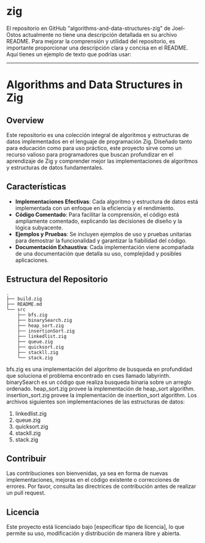 # zig
El repositorio en GitHub "algorithms-and-data-structures-zig" de Joel-Ostos actualmente no tiene una descripción detallada en su archivo README. Para mejorar la comprensión y utilidad del repositorio, es importante proporcionar una descripción clara y concisa en el README. Aquí tienes un ejemplo de texto que podrías usar:

---

# Algorithms and Data Structures in Zig

## Overview

Este repositorio es una colección integral de algoritmos y estructuras de datos implementados en el lenguaje de programación Zig. Diseñado tanto para educación como para uso práctico, este proyecto sirve como un recurso valioso para programadores que buscan profundizar en el aprendizaje de Zig y comprender mejor las implementaciones de algoritmos y estructuras de datos fundamentales.

## Características

- **Implementaciones Efectivas**: Cada algoritmo y estructura de datos está implementada con un enfoque en la eficiencia y el rendimiento.
- **Código Comentado**: Para facilitar la comprensión, el código está ampliamente comentado, explicando las decisiones de diseño y la lógica subyacente.
- **Ejemplos y Pruebas**: Se incluyen ejemplos de uso y pruebas unitarias para demostrar la funcionalidad y garantizar la fiabilidad del código.
- **Documentación Exhaustiva**: Cada implementación viene acompañada de una documentación que detalla su uso, complejidad y posibles aplicaciones.

## Estructura del Repositorio
```
.
├── build.zig
├── README.md
└── src
    ├── bfs.zig
    ├── binarySearch.zig
    ├── heap_sort.zig
    ├── insertionSort.zig
    ├── linkedlist.zig
    ├── queue.zig
    ├── quicksort.zig
    ├── stackll.zig
    └── stack.zig
```
bfs.zig es una implementación del algoritmo de busqueda en profundidad que soluciona el problema encontrado en cses llamado labyrinth.
binarySearch es un código que realiza busqueda binaria sobre un arreglo ordenado.
heap_sort.zig provee la implementación de heap_sort algorithm.
insertion_sort.zig provee la implementación de insertion_sort algorithm.
Los archivos siguientes son implementaciones de las estructuras de datos:
1. linkedlist.zig
2. queue.zig
3. quicksort.zig
4. stackll.zig
5. stack.zig
## Contribuir

Las contribuciones son bienvenidas, ya sea en forma de nuevas implementaciones, mejoras en el código existente o correcciones de errores. Por favor, consulta las directrices de contribución antes de realizar un pull request.

## Licencia

Este proyecto está licenciado bajo [especificar tipo de licencia], lo que permite su uso, modificación y distribución de manera libre y abierta.

